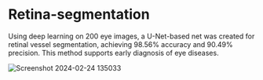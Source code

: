 # Retina-segmentation
Using deep learning on 200 eye images, a U-Net-based net was created for retinal vessel segmentation, achieving 98.56% accuracy and 90.49% precision. This method supports early diagnosis of eye diseases.

![Screenshot 2024-02-24 135033](https://github.com/Mcannito/Retina-segmentation/assets/116760675/75cfa919-13aa-4fec-83a6-1eee929223c7)
